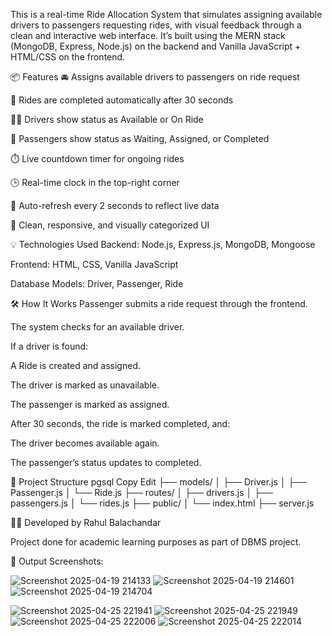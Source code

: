 This is a real-time Ride Allocation System that simulates assigning available drivers to passengers requesting rides, with visual feedback through a clean and interactive web interface. It’s built using the MERN stack (MongoDB, Express, Node.js) on the backend and Vanilla JavaScript + HTML/CSS on the frontend.

📦 Features
🚘 Assigns available drivers to passengers on ride request

🔄 Rides are completed automatically after 30 seconds

🧑‍✈️ Drivers show status as Available or On Ride

👦 Passengers show status as Waiting, Assigned, or Completed

⏱️ Live countdown timer for ongoing rides

🕒 Real-time clock in the top-right corner

🔄 Auto-refresh every 2 seconds to reflect live data

🧼 Clean, responsive, and visually categorized UI

💡 Technologies Used
Backend: Node.js, Express.js, MongoDB, Mongoose

Frontend: HTML, CSS, Vanilla JavaScript

Database Models: Driver, Passenger, Ride

🛠️ How It Works
Passenger submits a ride request through the frontend.

The system checks for an available driver.

If a driver is found:

A Ride is created and assigned.

The driver is marked as unavailable.

The passenger is marked as assigned.

After 30 seconds, the ride is marked completed, and:

The driver becomes available again.

The passenger’s status updates to completed.

📂 Project Structure
pgsql
Copy
Edit
├── models/
│   ├── Driver.js
│   ├── Passenger.js
│   └── Ride.js
├── routes/
│   ├── drivers.js
│   ├── passengers.js
│   └── rides.js
├── public/
│   └── index.html
├── server.js

🙋‍♂️ Developed by Rahul Balachandar

Project done for academic learning purposes as part of DBMS project.

📸 Output Screenshots:


![Screenshot 2025-04-19 214133](https://github.com/user-attachments/assets/8b542c79-048a-4af4-b5fe-88b8fabc0420)
![Screenshot 2025-04-19 214601](https://github.com/user-attachments/assets/d333f034-3b6e-4e3e-8112-398dadeda236)
![Screenshot 2025-04-19 214704](https://github.com/user-attachments/assets/70748c56-46a0-42f3-9158-1b39cb8b0c36)


![Screenshot 2025-04-25 221941](https://github.com/user-attachments/assets/f27dd1d8-4aaf-4207-a6d7-7b41f3386f34)
![Screenshot 2025-04-25 221949](https://github.com/user-attachments/assets/4e72f49a-0428-4cb5-b118-cc6b7be5928f)
![Screenshot 2025-04-25 222006](https://github.com/user-attachments/assets/73597924-b938-4834-8e08-c53c2e628579)
![Screenshot 2025-04-25 222014](https://github.com/user-attachments/assets/c27c8aad-87b1-467a-ae8a-830a42ddfc64)




